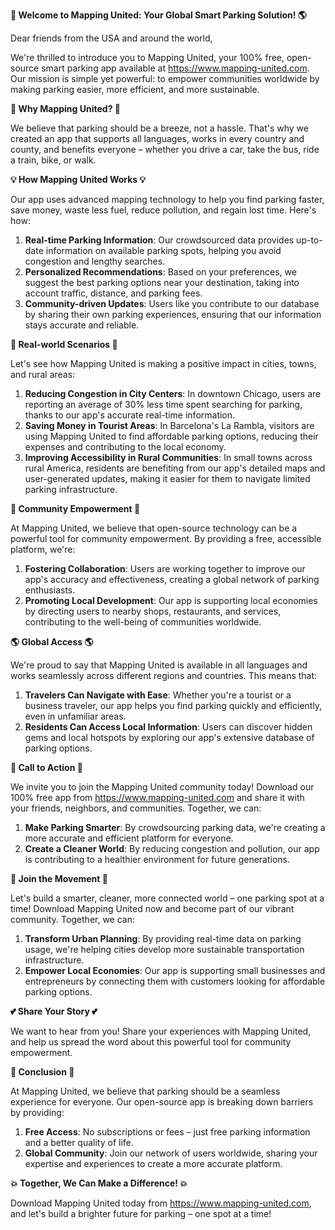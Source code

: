**🚀 Welcome to Mapping United: Your Global Smart Parking Solution! 🌎**

Dear friends from the USA and around the world,

We're thrilled to introduce you to Mapping United, your 100% free, open-source smart parking app available at https://www.mapping-united.com. Our mission is simple yet powerful: to empower communities worldwide by making parking easier, more efficient, and more sustainable.

**🌟 Why Mapping United? 🌟**

We believe that parking should be a breeze, not a hassle. That's why we created an app that supports all languages, works in every country and county, and benefits everyone – whether you drive a car, take the bus, ride a train, bike, or walk.

**💡 How Mapping United Works 💡**

Our app uses advanced mapping technology to help you find parking faster, save money, waste less fuel, reduce pollution, and regain lost time. Here's how:

1. **Real-time Parking Information**: Our crowdsourced data provides up-to-date information on available parking spots, helping you avoid congestion and lengthy searches.
2. **Personalized Recommendations**: Based on your preferences, we suggest the best parking options near your destination, taking into account traffic, distance, and parking fees.
3. **Community-driven Updates**: Users like you contribute to our database by sharing their own parking experiences, ensuring that our information stays accurate and reliable.

**🌆 Real-world Scenarios 🌆**

Let's see how Mapping United is making a positive impact in cities, towns, and rural areas:

1. **Reducing Congestion in City Centers**: In downtown Chicago, users are reporting an average of 30% less time spent searching for parking, thanks to our app's accurate real-time information.
2. **Saving Money in Tourist Areas**: In Barcelona's La Rambla, visitors are using Mapping United to find affordable parking options, reducing their expenses and contributing to the local economy.
3. **Improving Accessibility in Rural Communities**: In small towns across rural America, residents are benefiting from our app's detailed maps and user-generated updates, making it easier for them to navigate limited parking infrastructure.

**🌟 Community Empowerment 🌟**

At Mapping United, we believe that open-source technology can be a powerful tool for community empowerment. By providing a free, accessible platform, we're:

1. **Fostering Collaboration**: Users are working together to improve our app's accuracy and effectiveness, creating a global network of parking enthusiasts.
2. **Promoting Local Development**: Our app is supporting local economies by directing users to nearby shops, restaurants, and services, contributing to the well-being of communities worldwide.

**🌎 Global Access 🌎**

We're proud to say that Mapping United is available in all languages and works seamlessly across different regions and countries. This means that:

1. **Travelers Can Navigate with Ease**: Whether you're a tourist or a business traveler, our app helps you find parking quickly and efficiently, even in unfamiliar areas.
2. **Residents Can Access Local Information**: Users can discover hidden gems and local hotspots by exploring our app's extensive database of parking options.

**🚀 Call to Action 🚀**

We invite you to join the Mapping United community today! Download our 100% free app from https://www.mapping-united.com and share it with your friends, neighbors, and communities. Together, we can:

1. **Make Parking Smarter**: By crowdsourcing parking data, we're creating a more accurate and efficient platform for everyone.
2. **Create a Cleaner World**: By reducing congestion and pollution, our app is contributing to a healthier environment for future generations.

**🌟 Join the Movement 🌟**

Let's build a smarter, cleaner, more connected world – one parking spot at a time! Download Mapping United now and become part of our vibrant community. Together, we can:

1. **Transform Urban Planning**: By providing real-time data on parking usage, we're helping cities develop more sustainable transportation infrastructure.
2. **Empower Local Economies**: Our app is supporting small businesses and entrepreneurs by connecting them with customers looking for affordable parking options.

**💕 Share Your Story 💕**

We want to hear from you! Share your experiences with Mapping United, and help us spread the word about this powerful tool for community empowerment.

**🌟 Conclusion 🌟**

At Mapping United, we believe that parking should be a seamless experience for everyone. Our open-source app is breaking down barriers by providing:

1. **Free Access**: No subscriptions or fees – just free parking information and a better quality of life.
2. **Global Community**: Join our network of users worldwide, sharing your expertise and experiences to create a more accurate platform.

**💥 Together, We Can Make a Difference! 💥**

Download Mapping United today from https://www.mapping-united.com, and let's build a brighter future for parking – one spot at a time!